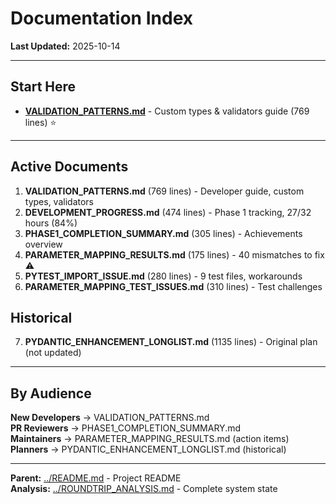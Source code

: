 # Documentation Index

**Last Updated:** 2025-10-14

---

## Start Here

- **[VALIDATION_PATTERNS.md](VALIDATION_PATTERNS.md)** - Custom types & validators guide (769 lines) ⭐

---

## Active Documents

1. **VALIDATION_PATTERNS.md** (769 lines) - Developer guide, custom types, validators
2. **DEVELOPMENT_PROGRESS.md** (474 lines) - Phase 1 tracking, 27/32 hours (84%)
3. **PHASE1_COMPLETION_SUMMARY.md** (305 lines) - Achievements overview
4. **PARAMETER_MAPPING_RESULTS.md** (175 lines) - 40 mismatches to fix ⚠️
5. **PYTEST_IMPORT_ISSUE.md** (280 lines) - 9 test files, workarounds
6. **PARAMETER_MAPPING_TEST_ISSUES.md** (310 lines) - Test challenges

## Historical

7. **PYDANTIC_ENHANCEMENT_LONGLIST.md** (1135 lines) - Original plan (not updated)

---

## By Audience

**New Developers** → VALIDATION_PATTERNS.md  
**PR Reviewers** → PHASE1_COMPLETION_SUMMARY.md  
**Maintainers** → PARAMETER_MAPPING_RESULTS.md (action items)  
**Planners** → PYDANTIC_ENHANCEMENT_LONGLIST.md (historical)

---

**Parent:** [../README.md](../README.md) - Project README  
**Analysis:** [../ROUNDTRIP_ANALYSIS.md](../ROUNDTRIP_ANALYSIS.md) - Complete system state
